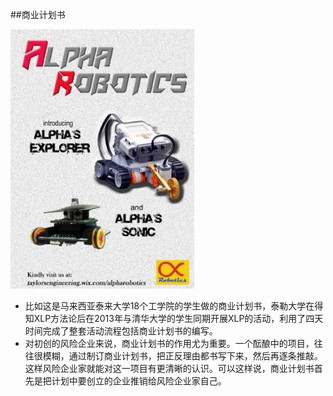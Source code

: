 ##商业计划书


![0](../../assets/activity_result/business_plan/00.jpg)



- 比如这是马来西亚泰来大学18个工学院的学生做的商业计划书，泰勒大学在得知XLP方法论后在2013年与清华大学的学生同期开展XLP的活动，利用了四天时间完成了整套活动流程包括商业计划书的编写。
- 对初创的风险企业来说，商业计划书的作用尤为重要。一个酝酿中的项目，往往很模糊，通过制订商业计划书，把正反理由都书写下来，然后再逐条推敲。这样风险企业家就能对这一项目有更清晰的认识。可以这样说，商业计划书首先是把计划中要创立的企业推销给风险企业家自己。
